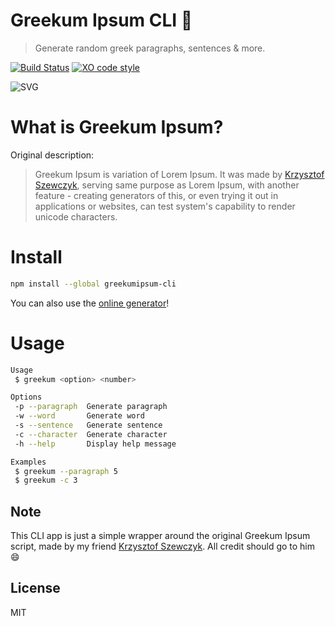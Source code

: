 # Greekum Ipsum CLI 📝

> Generate random greek paragraphs, sentences & more.

[![Build Status](https://travis-ci.com/xxczaki/greekumipsum-cli.svg?token=E9iyqFpytuuReyA3yz8W&branch=master)](https://travis-ci.com/xxczaki/greekumipsum-cli) [![XO code style](https://img.shields.io/badge/code_style-XO-5ed9c7.svg)](https://github.com/xojs/xo) 

<img src="" alt="SVG">

# What is Greekum Ipsum?
Original description:

> Greekum Ipsum is variation of Lorem Ipsum. It was made by [Krzysztof Szewczyk](https://github.com/KrzysztofSzewczyk), serving same purpose as Lorem Ipsum, with another feature - creating generators of this, or even trying it out in applications or websites, can test system's capability to render unicode characters.

# Install
```bash
npm install --global greekumipsum-cli
```

You can also use the [online generator](https://krzysztofszewczyk.github.io/MiscStuff/greekum/)!

# Usage

```bash
Usage
 $ greekum <option> <number>

Options
 -p --paragraph  Generate paragraph
 -w --word       Generate word
 -s --sentence   Generate sentence
 -c --character  Generate character
 -h --help       Display help message

Examples
 $ greekum --paragraph 5
 $ greekum -c 3
```
## Note
This CLI app is just a simple wrapper around the original Greekum Ipsum script, made by my friend [Krzysztof Szewczyk](https://github.com/KrzysztofSzewczyk). 
All credit should go to him 😄

## License

MIT
